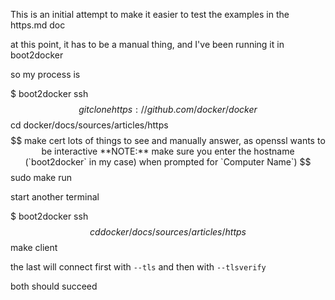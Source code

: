 

This is an initial attempt to make it easier to test the examples in the https.md
doc

at this point, it has to be a manual thing, and I've been running it in boot2docker

so my process is

$ boot2docker ssh
$$ git clone https://github.com/docker/docker
$$ cd docker/docs/sources/articles/https
$$ make cert
lots of things to see and manually answer, as openssl wants to be interactive
**NOTE:** make sure you enter the hostname (`boot2docker` in my case) when prompted for `Computer Name`)
$$ sudo make run

start another terminal

$ boot2docker ssh
$$ cd docker/docs/sources/articles/https
$$ make client

the last will connect first with `--tls` and then with `--tlsverify`

both should succeed
